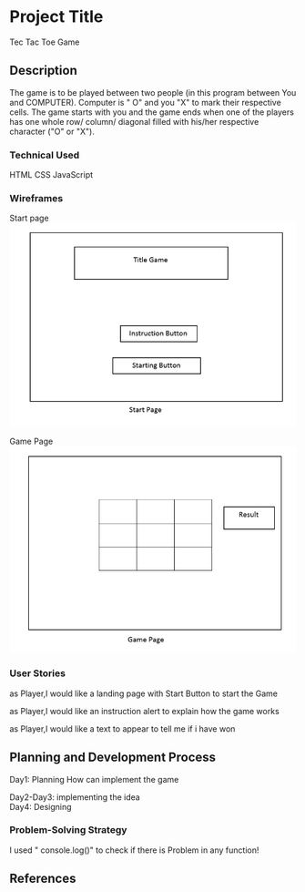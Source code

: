# Project Title

Tec Tac Toe Game

## Description

The game is to be played between two people (in this program between You and COMPUTER).
Computer is " O" and you "X" to mark their respective cells.
The game starts with you and the game ends when one of the players has one whole row/ column/ diagonal filled with his/her respective character ("O" or "X").

### Technical Used
HTML
CSS
JavaScript



### Wireframes
Start page
![image](assets/img1.PNG)

Game Page
![image](assets/img2.PNG)

### User Stories
as Player,I would like a landing page with Start Button to start the Game

 as Player,I would like an instruction alert to explain how the game works

 as Player,I would like a text to appear to tell me if i have won


## Planning and Development Process

Day1: Planning How can implement the game

Day2-Day3: implementing the idea  
Day4: Designing

### Problem-Solving Strategy

I used " console.log()" to check if there is Problem in any function!




 ## References
